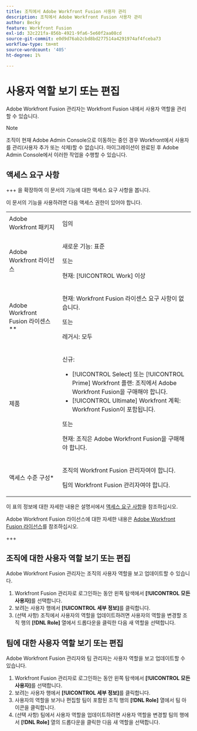 ```yaml
---
title: 조직에서 Adobe Workfront Fusion 사용자 관리
description: 조직에서 Adobe Workfront Fusion 사용자 관리
author: Becky
feature: Workfront Fusion
exl-id: 32c221fa-856b-4921-9fa6-5e60f2aa08cd
source-git-commit: e0d9d76ab2cbd8bd277514a4291974af4fceba73
workflow-type: tm+mt
source-wordcount: '405'
ht-degree: 1%

---
```


# 사용자 역할 보기 또는 편집

Adobe Workfront Fusion 관리자는 Workfront Fusion 내에서 사용자 역할을 관리할 수 있습니다.


>[!NOTE]
>
>조직이 현재 Adobe Admin Console으로 이동하는 중인 경우 Workfront에서 사용자를 관리(사용자 추가 또는 삭제)할 수 없습니다. 마이그레이션이 완료된 후 Adobe Admin Console에서 이러한 작업을 수행할 수 있습니다.

## 액세스 요구 사항

+++ 을 확장하여 이 문서의 기능에 대한 액세스 요구 사항을 봅니다.

이 문서의 기능을 사용하려면 다음 액세스 권한이 있어야 합니다.

<table style="table-layout:auto">
 <col> 
 <col> 
 <tbody> 
  <tr> 
   <td role="rowheader">Adobe Workfront 패키지</td> 
   <td> <p>임의</p> </td> 
  </tr> 
  <tr data-mc-conditions=""> 
   <td role="rowheader">Adobe Workfront 라이선스</td> 
   <td> <p>새로운 기능: 표준</p><p>또는</p><p>현재: [!UICONTROL Work] 이상</p> </td> 
  </tr> 
  <tr> 
   <td role="rowheader">Adobe Workfront Fusion 라이센스**</td> 
   <td>
   <p>현재: Workfront Fusion 라이센스 요구 사항이 없습니다.</p>
   <p>또는</p>
   <p>레거시: 모두 </p>
   </td> 
  </tr> 
  <tr> 
   <td role="rowheader">제품</td> 
   <td>
   <p>신규:</p> <ul><li>[!UICONTROL Select] 또는 [!UICONTROL Prime] Workfront 플랜: 조직에서 Adobe Workfront Fusion을 구매해야 합니다.</li><li>[!UICONTROL Ultimate] Workfront 계획: Workfront Fusion이 포함됩니다.</li></ul>
   <p>또는</p>
   <p>현재: 조직은 Adobe Workfront Fusion을 구매해야 합니다.</p>
   </td> 
  </tr>
  <tr data-mc-conditions=""> 
   <td role="rowheader">액세스 수준 구성*</td>

<td> 
     <p>조직의 Workfront Fusion 관리자여야 합니다.</p>
     <p>팀의 Workfront Fusion 관리자여야 합니다.</p>
   </td> 
  </tr> 
   </td> 
  </tr> 
 </tbody> 
</table>

이 표의 정보에 대한 자세한 내용은 설명서에서 [액세스 요구 사항](/help/workfront-fusion/references/licenses-and-roles/access-level-requirements-in-documentation.md)을 참조하십시오.

Adobe Workfront Fusion 라이선스에 대한 자세한 내용은 [Adobe Workfront Fusion 라이선스](/help/workfront-fusion/set-up-and-manage-workfront-fusion/licensing-operations-overview/license-automation-vs-integration.md)를 참조하십시오.

+++

## 조직에 대한 사용자 역할 보기 또는 편집

Adobe Workfront Fusion 관리자는 조직의 사용자 역할을 보고 업데이트할 수 있습니다.

1. Workfront Fusion 관리자로 로그인하는 동안 왼쪽 탐색에서 **[!UICONTROL 모든 사용자]**&#x200B;를 선택합니다.
1. 보려는 사용자 행에서 **[!UICONTROL 세부 정보]**&#x200B;를 클릭합니다.
1. (선택 사항) 조직에서 사용자의 역할을 업데이트하려면 사용자의 역할을 변경할 조직 행의 **[!DNL Role]** 열에서 드롭다운을 클릭한 다음 새 역할을 선택합니다.

## 팀에 대한 사용자 역할 보기 또는 편집

Adobe Workfront Fusion 관리자와 팀 관리자는 사용자 역할을 보고 업데이트할 수 있습니다.

1. Workfront Fusion 관리자로 로그인하는 동안 왼쪽 탐색에서 **[!UICONTROL 모든 사용자]**&#x200B;를 선택합니다.
1. 보려는 사용자 행에서 **[!UICONTROL 세부 정보]**&#x200B;를 클릭합니다.
1. 사용자의 역할을 보거나 편집할 팀이 포함된 조직 행의 **[!DNL Role]** 열에서 팀 아이콘을 클릭합니다.
1. (선택 사항) 팀에서 사용자 역할을 업데이트하려면 사용자 역할을 변경할 팀의 행에서 **[!DNL Role]** 열의 드롭다운을 클릭한 다음 새 역할을 선택합니다.
